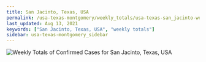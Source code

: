 ```yaml
---
title: San Jacinto, Texas, USA
permalink: /usa-texas-montgomery/weekly_totals/usa-texas-san_jacinto-weekly_totals.html
last_updated: Aug 13, 2021
keywords: ["San Jacinto, Texas, USA", "weekly totals"]
sidebar: usa-texas-montgomery_sidebar
---
```


![Weekly Totals of Confirmed Cases for San Jacinto, Texas, USA](/covid_tracker/images/graphs/usa-texas-san_jacinto-weekly_totals_graph.png)
